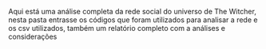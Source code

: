 Aqui está uma análise completa da rede social do universo de The Witcher, nesta pasta entrasse os códigos que foram utilizados para analisar a rede e os csv utilizados, também um relatório completo com a análises e considerações